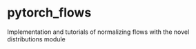 # pytorch_flows
Implementation and tutorials of normalizing flows with the novel distributions module
